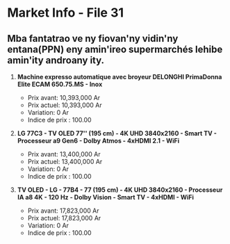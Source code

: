 # Market Info - File 31

## Mba fantatrao ve ny fiovan'ny vidin'ny entana(PPN) eny amin'ireo supermarchés lehibe amin'ity androany ity.

1. **Machine expresso automatique avec broyeur DELONGHI PrimaDonna Elite ECAM 650.75.MS - Inox**
   - Prix avant: 10,393,000 Ar
   - Prix actuel: 10,393,000 Ar
   - Variation: 0 Ar
   - Indice de prix : 100.00

2. **LG 77C3 - TV OLED 77'' (195 cm) - 4K UHD 3840x2160 - Smart TV - Processeur a9 Gen6 - Dolby Atmos - 4xHDMI 2.1 - WiFi**
   - Prix avant: 13,400,000 Ar
   - Prix actuel: 13,400,000 Ar
   - Variation: 0 Ar
   - Indice de prix : 100.00

3. **TV OLED - LG - 77B4 - 77 (195 cm) - 4K UHD 3840x2160 - Processeur IA a8 4K - 120 Hz - Dolby Vision - Smart TV - 4xHDMI - WiFi**
   - Prix avant: 17,823,000 Ar
   - Prix actuel: 17,823,000 Ar
   - Variation: 0 Ar
   - Indice de prix : 100.00

